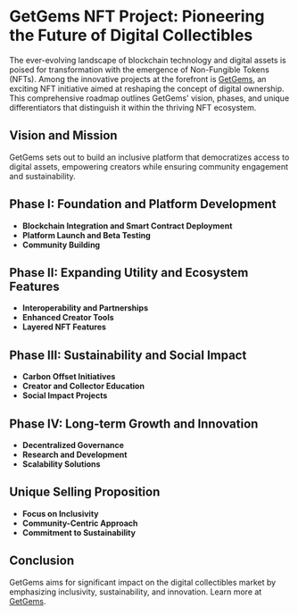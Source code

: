 # GetGems NFT Project: Pioneering the Future of Digital Collectibles

The ever-evolving landscape of blockchain technology and digital assets is poised for transformation with the emergence of Non-Fungible Tokens (NFTs). Among the innovative projects at the forefront is [GetGems](https://getgemsproject.com), an exciting NFT initiative aimed at reshaping the concept of digital ownership. This comprehensive roadmap outlines GetGems' vision, phases, and unique differentiators that distinguish it within the thriving NFT ecosystem.

## Vision and Mission

GetGems sets out to build an inclusive platform that democratizes access to digital assets, empowering creators while ensuring community engagement and sustainability.

## Phase I: Foundation and Platform Development

- **Blockchain Integration and Smart Contract Deployment**
- **Platform Launch and Beta Testing**
- **Community Building**

## Phase II: Expanding Utility and Ecosystem Features

- **Interoperability and Partnerships**
- **Enhanced Creator Tools**
- **Layered NFT Features**

## Phase III: Sustainability and Social Impact

- **Carbon Offset Initiatives**
- **Creator and Collector Education**
- **Social Impact Projects**

## Phase IV: Long-term Growth and Innovation

- **Decentralized Governance**
- **Research and Development**
- **Scalability Solutions**

## Unique Selling Proposition

- **Focus on Inclusivity**
- **Community-Centric Approach**
- **Commitment to Sustainability**

## Conclusion

GetGems aims for significant impact on the digital collectibles market by emphasizing inclusivity, sustainability, and innovation. Learn more at [GetGems](https://getgemsproject.com).